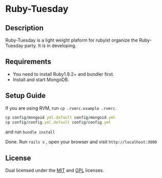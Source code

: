 # Ruby-Tuesday

## Description
Ruby-Tuesday is a light weight plaform for rubyist organize the
Ruby-Tuesday party. It is in developing.

## Requirements
 * You need to install Ruby1.9.2+ and bundler first.
 * Install and start MongoDB.

## Setup Guide
If you are using RVM, run  `cp .rvmrc.example .rvmrc`.

```ruby
cp config/mongoid.yml.default config/mongoid.yml
cp config/config.yml.default config/config.yml
```

and run `bundle install`

Done. Run `rails s` , open your browser and visit `http://localhost:3000`

## License

Dual licensed under the [MIT](http://www.opensource.org/licenses/mit-license.php) and [GPL](http://www.gnu.org/licenses/gpl.html) licenses.
